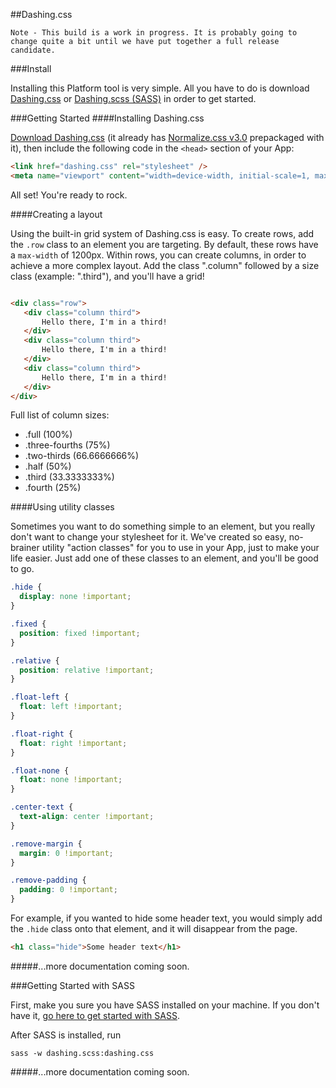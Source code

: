 ##Dashing.css

```
Note - This build is a work in progress. It is probably going to change quite a bit until we have put together a full release candidate.
```

###Install

Installing this Platform tool is very simple. All you have to do is download [Dashing.css](https://raw.github.com/samaritanministries/dashing-css/master/dashing.css) or [Dashing.scss (SASS)](https://github.com/samaritanministries/dashing-css/tree/master/sass) in order to get started.

###Getting Started
####Installing Dashing.css

[Download Dashing.css](https://raw.github.com/samaritanministries/dashing-css/master/dashing.css) (it already has [Normalize.css v3.0](http://necolas.github.io/normalize.css/) prepackaged with it), then include the following code in the `<head>` section of your App:
``` HTML
<link href="dashing.css" rel="stylesheet" />
<meta name="viewport" content="width=device-width, initial-scale=1, maximum-scale=1, user-scalable=no">
```
All set! You're ready to rock.

####Creating a layout

Using the built-in grid system of Dashing.css is easy. To create rows, add the `.row` class to an element you are targeting. By default, these rows have a `max-width` of 1200px. Within rows, you can create columns, in order to achieve a more complex layout. Add the class ".column" followed by a size class (example: ".third"), and you'll have a grid!

``` HTML

<div class="row">
   <div class="column third">
       Hello there, I'm in a third!
   </div>
   <div class="column third">
       Hello there, I'm in a third!
   </div>
   <div class="column third">
       Hello there, I'm in a third!
   </div>
</div>
```

Full list of column sizes:

- .full (100%)
- .three-fourths (75%)
- .two-thirds (66.6666666%)
- .half (50%)
- .third (33.3333333%)
- .fourth (25%)

####Using utility classes

Sometimes you want to do something simple to an element, but you really don't want to change your stylesheet for it. We've created so easy, no-brainer utility "action classes" for you to use in your App, just to make your life easier. Just add one of these classes to an element, and you'll be good to go.

``` CSS
.hide {
  display: none !important;
}

.fixed {
  position: fixed !important;
}

.relative {
  position: relative !important;
}

.float-left {
  float: left !important;
}

.float-right {
  float: right !important;
}

.float-none {
  float: none !important;
}

.center-text {
  text-align: center !important;
}

.remove-margin {
  margin: 0 !important;
}

.remove-padding {
  padding: 0 !important;
}
```

For example, if you wanted to hide some header text, you would simply add the `.hide` class onto that element, and it will disappear from the page.

``` HTML
<h1 class="hide">Some header text</h1>
```

#####...more documentation coming soon.

###Getting Started with SASS

First, make you sure you have SASS installed on your machine. If you don't have it, [go here to get started with SASS](http://sass-lang.com/install).

After SASS is installed, run

``` shell
sass -w dashing.scss:dashing.css
```

#####...more documentation coming soon.
